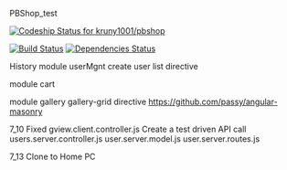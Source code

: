 PBShop_test

[ ![Codeship Status for kruny1001/pbshop](https://www.codeship.io/projects/f178be40-e8db-0131-6f99-0e1215f8c699/status)](https://www.codeship.io/projects/26110)

[![Build Status](https://travis-ci.org/meanjs/mean.svg?branch=master)](https://travis-ci.org/meanjs/mean)
[![Dependencies Status](https://david-dm.org/meanjs/mean.svg)](https://david-dm.org/meanjs/mean)

History
module userMgnt
create user list directive

module cart

module gallery
    gallery-grid directive
        https://github.com/passy/angular-masonry

7_10
Fixed gview.client.controller.js 
    Create a test driven API call
        users.server.controller.js
        user.server.model.js
        user.server.routes.js
        
7_13 
Clone to Home PC
